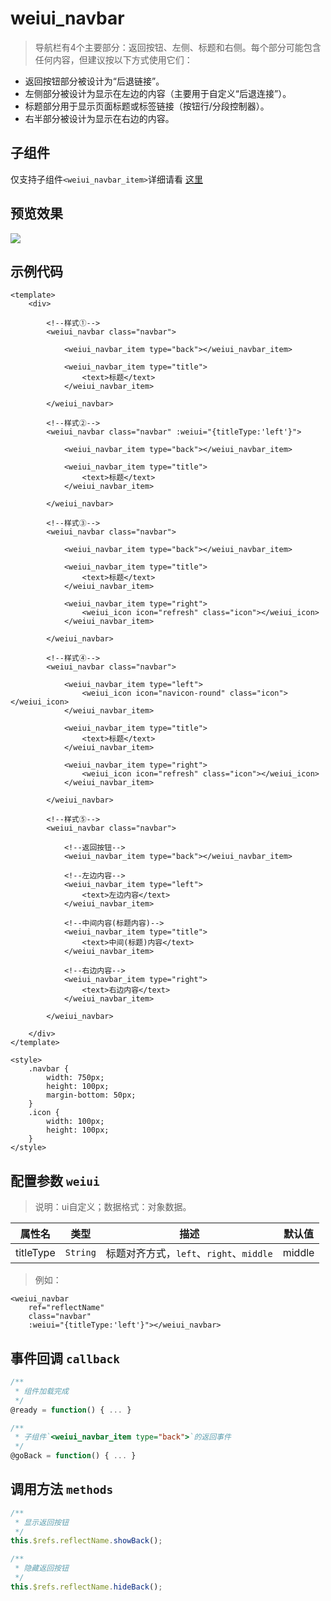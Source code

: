 # weiui_navbar

> 导航栏有4个主要部分：返回按钮、左侧、标题和右侧。每个部分可能包含任何内容，但建议按以下方式使用它们：

* 返回按钮部分被设计为“后退链接”。
* 左侧部分被设计为显示在左边的内容（主要用于自定义“后退连接”）。
* 标题部分用于显示页面标题或标签链接（按钮行/分段控制器）。
* 右半部分被设计为显示在右边的内容。

## 子组件

仅支持子组件`<weiui_navbar_item>`详细请看 [这里](component/weiui_navbar_item)

## 预览效果

![](media/ezgif-5-a47590e158.png)

## 示例代码

```vue
<template>
    <div>

        <!--样式①-->
        <weiui_navbar class="navbar">

            <weiui_navbar_item type="back"></weiui_navbar_item>

            <weiui_navbar_item type="title">
                <text>标题</text>
            </weiui_navbar_item>

        </weiui_navbar>

        <!--样式②-->
        <weiui_navbar class="navbar" :weiui="{titleType:'left'}">

            <weiui_navbar_item type="back"></weiui_navbar_item>

            <weiui_navbar_item type="title">
                <text>标题</text>
            </weiui_navbar_item>

        </weiui_navbar>

        <!--样式③-->
        <weiui_navbar class="navbar">

            <weiui_navbar_item type="back"></weiui_navbar_item>

            <weiui_navbar_item type="title">
                <text>标题</text>
            </weiui_navbar_item>

            <weiui_navbar_item type="right">
                <weiui_icon icon="refresh" class="icon"></weiui_icon>
            </weiui_navbar_item>

        </weiui_navbar>

        <!--样式④-->
        <weiui_navbar class="navbar">

            <weiui_navbar_item type="left">
                <weiui_icon icon="navicon-round" class="icon"></weiui_icon>
            </weiui_navbar_item>

            <weiui_navbar_item type="title">
                <text>标题</text>
            </weiui_navbar_item>

            <weiui_navbar_item type="right">
                <weiui_icon icon="refresh" class="icon"></weiui_icon>
            </weiui_navbar_item>

        </weiui_navbar>

        <!--样式⑤-->
        <weiui_navbar class="navbar">

            <!--返回按钮-->
            <weiui_navbar_item type="back"></weiui_navbar_item>

            <!--左边内容-->
            <weiui_navbar_item type="left">
                <text>左边内容</text>
            </weiui_navbar_item>

            <!--中间内容(标题内容)-->
            <weiui_navbar_item type="title">
                <text>中间(标题)内容</text>
            </weiui_navbar_item>

            <!--右边内容-->
            <weiui_navbar_item type="right">
                <text>右边内容</text>
            </weiui_navbar_item>

        </weiui_navbar>

    </div>
</template>

<style>
    .navbar {
        width: 750px;
        height: 100px;
        margin-bottom: 50px;
    }
    .icon {
        width: 100px;
        height: 100px;
    }
</style>
```


## 配置参数 `weiui`
>说明：ui自定义；数据格式：对象数据。

| 属性名           | 类型     | 描述                          | 默认值     |
| ------------- | ------ | -------------------------- | ------- |
| titleType |`String`  | 标题对齐方式，`left`、`right`、`middle`         | middle       |

> 例如：

```vue
<weiui_navbar 
    ref="reflectName"
    class="navbar" 
    :weiui="{titleType:'left'}"></weiui_navbar>
```

## 事件回调 `callback`

``` js
/**
 * 组件加载完成
 */
@ready = function() { ... }

/**
 * 子组件`<weiui_navbar_item type="back">`的返回事件
 */
@goBack = function() { ... }
```

## 调用方法 `methods`

```js
/**
 * 显示返回按钮
 */
this.$refs.reflectName.showBack();

/**
 * 隐藏返回按钮
 */
this.$refs.reflectName.hideBack();
```



